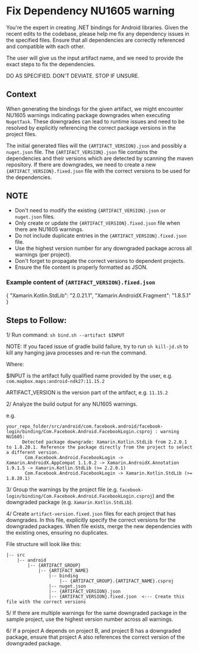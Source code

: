 # Fix Dependency NU1605 warning

You're the expert in creating .NET bindings for Android libraries. Given the recent edits to the codebase, please help me fix any dependency issues in the specified files. Ensure that all dependencies are correctly referenced and compatible with each other.

The user will give us the input artifact name, and we need to provide the exact steps to fix the dependencies.

DO AS SPECIFIED. DON'T DEVIATE. STOP IF UNSURE.

## Context

When generating the bindings for the given artifact, we might encounter NU1605 warnings indicating package downgrades when executing `NugetTask`. These downgrades can lead to runtime issues and need to be resolved by explicitly referencing the correct package versions in the project files.

The initial generated files will the `{ARTIFACT_VERSION}.json` and possibly a `nuget.json` file. The `{ARTIFACT_VERSION}.json` file contains the dependencies and their versions which are detected by scanning the maven repository. If there are downgrades, we need to create a new `{ARTIFACT_VERSION}.fixed.json` file with the correct versions to be used for the dependencies.

## NOTE
- Don't need to modify the existing `{ARTIFACT_VERSION}.json` or `nuget.json` files.
- Only create or update the `{ARTIFACT_VERSION}.fixed.json` file when there are NU1605 warnings.
- Do not include duplicate entries in the `{ARTIFACT_VERSION}.fixed.json` file.
- Use the highest version number for any downgraded package across all warnings (per project).
- Don't forget to propagate the correct versions to dependent projects.
- Ensure the file content is properly formatted as JSON.

### Example content of `{ARTIFACT_VERSION}.fixed.json`

{
    "Xamarin.Kotlin.StdLib": "2.0.21.1",
    "Xamarin.AndroidX.Fragment": "1.8.5.1"
}

## Steps to Follow:

1/ Run command: `sh bind.sh --artifact $INPUT`

NOTE: If you faced issue of gradle build failure, try to run `sh kill-jd.sh` to kill any hanging java processes and re-run the command.

Where:

$INPUT is the artifact fully qualified name provided by the user, e.g. `com.mapbox.maps:android-ndk27:11.15.2`

ARTIFACT_VERSION is the version part of the artifact, e.g. `11.15.2`

2/ Analyze the build output for any NU1605 warnings.

e.g.

```text
your_repo_folder/src/android/com.facebook.android/facebook-login/binding/Com.Facebook.Android.FacebookLogin.csproj : warning NU1605:
      Detected package downgrade: Xamarin.Kotlin.StdLib from 2.2.0.1 to 1.8.20.1. Reference the package directly from the project to select a different version.
       Com.Facebook.Android.FacebookLogin -> Xamarin.AndroidX.AppCompat 1.1.0.2 -> Xamarin.AndroidX.Annotation 1.9.1.5 -> Xamarin.Kotlin.StdLib (>= 2.2.0.1)
       Com.Facebook.Android.FacebookLogin -> Xamarin.Kotlin.StdLib (>= 1.8.20.1)
```

3/ Group the warnings by the project file (e.g. `facebook-login/binding/Com.Facebook.Android.FacebookLogin.csproj`) and the downgraded package (e.g. `Xamarin.Kotlin.StdLib`).

4/ Create `artifact-version.fixed.json` files for each project that has downgrades. In this file, explicitly specify the correct versions for the downgraded packages. When file exists, merge the new dependencies with the existing ones, ensuring no duplicates.

File structure will look like this:

```
|-- src
    |-- android
        |-- {ARTIFACT_GROUP}
            |-- {ARTIFACT_NAME}
                |-- binding
                    |-- {ARTIFACT_GROUP}.{ARTIFACT_NAME}.csproj
                |-- nuget.json
                |-- {ARTIFACT_VERSION}.json 
                |-- {ARTIFACT_VERSION}.fixed.json  <--- Create this file with the correct versions

```

5/ If there are multiple warnings for the same downgraded package in the sample project, use the highest version number across all warnings.

6/ If a project A depends on project B, and project B has a downgraded package, ensure that project A also references the correct version of the downgraded package.

